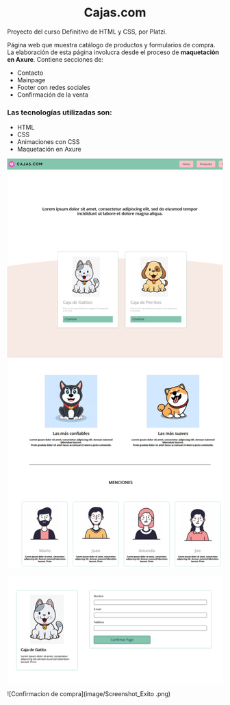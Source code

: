 <h1 align="center">Cajas.com</h1>

Proyecto del curso Definitivo de HTML y CSS, por Platzi.

Página web que muestra catálogo de productos y formularios de compra. La elaboración de esta página involucra desde el proceso de **maquetación en Axure**.
Contiene secciones de:
  - Contacto
  - Mainpage
  - Footer con redes sociales
  - Confirmación de la venta

### Las tecnologías utilizadas son:
  - HTML
  - CSS
  - Animaciones con CSS
  - Maquetación en Axure

  ![Mainpage](images/Screenshot_Cajas.png)

  ![Venta](images/Screenshot_Venta.png)

  ![Confirmacion de compra](image/Screenshot_Exito .png)
